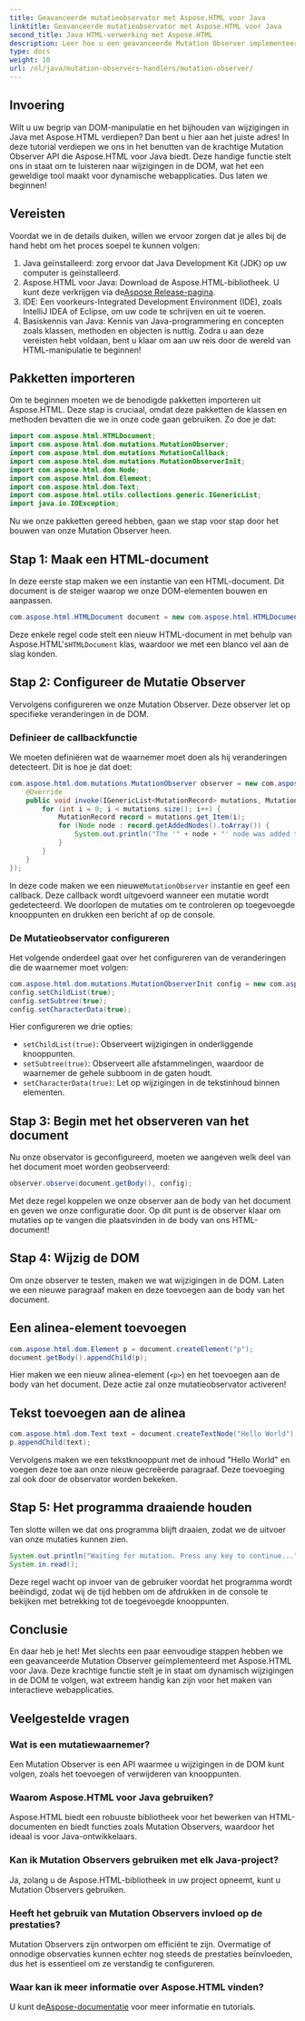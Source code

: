 ```yaml
---
title: Geavanceerde mutatieobservator met Aspose.HTML voor Java
linktitle: Geavanceerde mutatieobservator met Aspose.HTML voor Java
second_title: Java HTML-verwerking met Aspose.HTML
description: Leer hoe u een geavanceerde Mutation Observer implementeert met Aspose.HTML voor Java, waarmee u DOM-wijzigingen naadloos kunt volgen. Duik in onze stapsgewijze handleiding.
type: docs
weight: 10
url: /nl/java/mutation-observers-handlers/mutation-observer/
---
```

## Invoering
Wilt u uw begrip van DOM-manipulatie en het bijhouden van wijzigingen in Java met Aspose.HTML verdiepen? Dan bent u hier aan het juiste adres! In deze tutorial verdiepen we ons in het benutten van de krachtige Mutation Observer API die Aspose.HTML voor Java biedt. Deze handige functie stelt ons in staat om te luisteren naar wijzigingen in de DOM, wat het een geweldige tool maakt voor dynamische webapplicaties. Dus laten we beginnen!
## Vereisten
Voordat we in de details duiken, willen we ervoor zorgen dat je alles bij de hand hebt om het proces soepel te kunnen volgen:
1. Java geïnstalleerd: zorg ervoor dat Java Development Kit (JDK) op uw computer is geïnstalleerd.
2.  Aspose.HTML voor Java: Download de Aspose.HTML-bibliotheek. U kunt deze verkrijgen via de[Aspose Release-pagina](https://releases.aspose.com/html/java/).
3. IDE: Een voorkeurs-Integrated Development Environment (IDE), zoals IntelliJ IDEA of Eclipse, om uw code te schrijven en uit te voeren.
4. Basiskennis van Java: Kennis van Java-programmering en concepten zoals klassen, methoden en objecten is nuttig.
Zodra u aan deze vereisten hebt voldaan, bent u klaar om aan uw reis door de wereld van HTML-manipulatie te beginnen!
## Pakketten importeren
Om te beginnen moeten we de benodigde pakketten importeren uit Aspose.HTML. Deze stap is cruciaal, omdat deze pakketten de klassen en methoden bevatten die we in onze code gaan gebruiken. 
Zo doe je dat:
```java
import com.aspose.html.HTMLDocument;
import com.aspose.html.dom.mutations.MutationObserver;
import com.aspose.html.dom.mutations.MutationCallback;
import com.aspose.html.dom.mutations.MutationObserverInit;
import com.aspose.html.dom.Node;
import com.aspose.html.dom.Element;
import com.aspose.html.dom.Text;
import com.aspose.html.utils.collections.generic.IGenericList;
import java.io.IOException;
```
Nu we onze pakketten gereed hebben, gaan we stap voor stap door het bouwen van onze Mutation Observer heen.
## Stap 1: Maak een HTML-document
In deze eerste stap maken we een instantie van een HTML-document. Dit document is de steiger waarop we onze DOM-elementen bouwen en aanpassen.
```java
com.aspose.html.HTMLDocument document = new com.aspose.html.HTMLDocument();
```
 Deze enkele regel code stelt een nieuw HTML-document in met behulp van Aspose.HTML's`HTMLDocument` klas, waardoor we met een blanco vel aan de slag konden.
## Stap 2: Configureer de Mutatie Observer
Vervolgens configureren we onze Mutation Observer. Deze observer let op specifieke veranderingen in de DOM.
### Definieer de callbackfunctie
We moeten definiëren wat de waarnemer moet doen als hij veranderingen detecteert. Dit is hoe je dat doet:
```java
com.aspose.html.dom.mutations.MutationObserver observer = new com.aspose.html.dom.mutations.MutationObserver(new com.aspose.html.dom.mutations.MutationCallback() {
    @Override
    public void invoke(IGenericList<MutationRecord> mutations, MutationObserver mutationObserver) {
        for (int i = 0; i < mutations.size(); i++) {
            MutationRecord record = mutations.get_Item(i);
            for (Node node : record.getAddedNodes().toArray()) {
                System.out.println("The '" + node + "' node was added to the document.");
            }
        }
    }
});
```
 In deze code maken we een nieuwe`MutationObserver` instantie en geef een callback. Deze callback wordt uitgevoerd wanneer een mutatie wordt gedetecteerd. We doorlopen de mutaties om te controleren op toegevoegde knooppunten en drukken een bericht af op de console.
### De Mutatieobservator configureren
Het volgende onderdeel gaat over het configureren van de veranderingen die de waarnemer moet volgen:
```java
com.aspose.html.dom.mutations.MutationObserverInit config = new com.aspose.html.dom.mutations.MutationObserverInit();
config.setChildList(true);
config.setSubtree(true);
config.setCharacterData(true);
```
Hier configureren we drie opties:
- `setChildList(true)`: Observeert wijzigingen in onderliggende knooppunten.
- `setSubtree(true)`: Observeert alle afstammelingen, waardoor de waarnemer de gehele subboom in de gaten houdt.
- `setCharacterData(true)`: Let op wijzigingen in de tekstinhoud binnen elementen.
## Stap 3: Begin met het observeren van het document
Nu onze observator is geconfigureerd, moeten we aangeven welk deel van het document moet worden geobserveerd:
```java
observer.observe(document.getBody(), config);
```
Met deze regel koppelen we onze observer aan de body van het document en geven we onze configuratie door. Op dit punt is de observer klaar om mutaties op te vangen die plaatsvinden in de body van ons HTML-document!
## Stap 4: Wijzig de DOM
Om onze observer te testen, maken we wat wijzigingen in de DOM. Laten we een nieuwe paragraaf maken en deze toevoegen aan de body van het document.
## Een alinea-element toevoegen
```java
com.aspose.html.dom.Element p = document.createElement("p");
document.getBody().appendChild(p);
```
Hier maken we een nieuw alinea-element (`<p>`) en het toevoegen aan de body van het document. Deze actie zal onze mutatieobservator activeren!
## Tekst toevoegen aan de alinea
```java
com.aspose.html.dom.Text text = document.createTextNode("Hello World");
p.appendChild(text);
```
Vervolgens maken we een tekstknooppunt met de inhoud "Hello World" en voegen deze toe aan onze nieuw gecreëerde paragraaf. Deze toevoeging zal ook door de observator worden bekeken.
## Stap 5: Het programma draaiende houden
Ten slotte willen we dat ons programma blijft draaien, zodat we de uitvoer van onze mutaties kunnen zien. 
```java
System.out.println("Waiting for mutation. Press any key to continue...");
System.in.read();
```
Deze regel wacht op invoer van de gebruiker voordat het programma wordt beëindigd, zodat wij de tijd hebben om de afdrukken in de console te bekijken met betrekking tot de toegevoegde knooppunten.
## Conclusie
En daar heb je het! Met slechts een paar eenvoudige stappen hebben we een geavanceerde Mutation Observer geïmplementeerd met Aspose.HTML voor Java. Deze krachtige functie stelt je in staat om dynamisch wijzigingen in de DOM te volgen, wat extreem handig kan zijn voor het maken van interactieve webapplicaties.

## Veelgestelde vragen
### Wat is een mutatiewaarnemer?
Een Mutation Observer is een API waarmee u wijzigingen in de DOM kunt volgen, zoals het toevoegen of verwijderen van knooppunten.
### Waarom Aspose.HTML voor Java gebruiken?
Aspose.HTML biedt een robuuste bibliotheek voor het bewerken van HTML-documenten en biedt functies zoals Mutation Observers, waardoor het ideaal is voor Java-ontwikkelaars.
### Kan ik Mutation Observers gebruiken met elk Java-project?
Ja, zolang u de Aspose.HTML-bibliotheek in uw project opneemt, kunt u Mutation Observers gebruiken.
### Heeft het gebruik van Mutation Observers invloed op de prestaties?
Mutation Observers zijn ontworpen om efficiënt te zijn. Overmatige of onnodige observaties kunnen echter nog steeds de prestaties beïnvloeden, dus het is essentieel om ze verstandig te configureren.
### Waar kan ik meer informatie over Aspose.HTML vinden?
 U kunt de[Aspose-documentatie](https://reference.aspose.com/html/java/) voor meer informatie en tutorials.